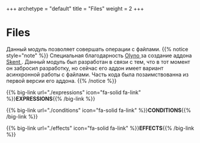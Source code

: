 +++
archetype = "default"
title = "Files"
weight = 2
+++
# Files
Данный модуль позволяет совершать операции с файлами.
{{% notice style="note" %}}
Специальная благодарность [Olyno <i class="fas fa-link"></i>](https://github.com/Olyno/skent) за создание аддона [Skent <i class="fas fa-link"></i>](https://github.com/Olyno/skent). Данный модуль был разработан в связи с тем, что в тот момент он забросил разработку, но сейчас его аддон имеет вариант асинхронной работы с файлами. Часть кода была позаимствованна из первой версии его аддона. 
{{% /notice %}}

{{% big-link url="./expressions" icon="fa-solid fa-link" %}}**EXPRESSIONS**{{% /big-link %}}

{{% big-link url="./conditions" icon="fa-solid fa-link" %}}**CONDITIONS**{{% /big-link %}}

{{% big-link url="./effects" icon="fa-solid fa-link" %}}**EFFECTS**{{% /big-link %}}